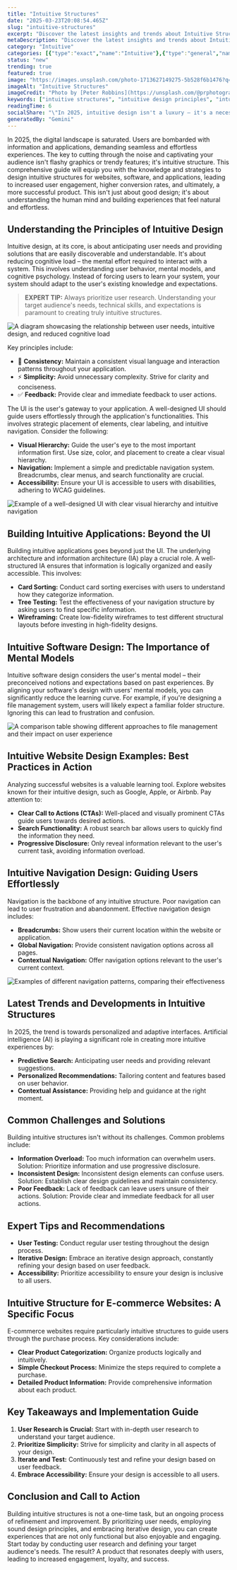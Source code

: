 ```yaml
---
title: "Intuitive Structures"
date: "2025-03-23T20:08:54.465Z"
slug: "intuitive-structures"
excerpt: "Discover the latest insights and trends about Intuitive Structures. This comprehensive guide covers everything you need to know about Intuitive Structures in 2025."
metaDescription: "Discover the latest insights and trends about Intuitive Structures. This comprehensive guide covers everything you need to know about Intuitive Structures ..."
category: "Intuitive"
categories: [{"type":"exact","name":"Intuitive"},{"type":"general","name":"User Experience"},{"type":"medium","name":"Interaction Design"},{"type":"specific","name":"Information Architecture"},{"type":"niche","name":"Cognitive Load"}]
status: "new"
trending: true
featured: true
image: "https://images.unsplash.com/photo-1713627149275-5b528f6b1476?q=85&w=1200&fit=max&fm=webp&auto=compress"
imageAlt: "Intuitive Structures"
imageCredit: "Photo by [Peter Robbins](https://unsplash.com/@prphotography262) on Unsplash"
keywords: ["intuitive structures", "intuitive design principles", "intuitive user interface design", "intuitive software design", "building intuitive applications", "intuitive website design examples", "how to create intuitive structures", "intuitive navigation design", "best practices for intuitive structures", "intuitive structure for e-commerce websites"]
readingTime: 6
socialShare: "\"In 2025, intuitive design isn't a luxury – it's a necessity.  Building truly intuitive structures requires understanding not just technology, but the human mind itself.\""
generatedBy: "Gemini"
---
```


In 2025, the digital landscape is saturated.  Users are bombarded with information and applications, demanding seamless and effortless experiences.  The key to cutting through the noise and captivating your audience isn't flashy graphics or trendy features; it's intuitive structure.  This comprehensive guide will equip you with the knowledge and strategies to design intuitive structures for websites, software, and applications, leading to increased user engagement, higher conversion rates, and ultimately, a more successful product.  This isn't just about good design; it's about understanding the human mind and building experiences that feel natural and effortless.

## Understanding the Principles of Intuitive Design

Intuitive design, at its core, is about anticipating user needs and providing solutions that are easily discoverable and understandable.  It's about reducing cognitive load – the mental effort required to interact with a system.  This involves understanding user behavior, mental models, and cognitive psychology.  Instead of forcing users to learn your system, your system should adapt to the user's existing knowledge and expectations.

> **EXPERT TIP:**  Always prioritize user research.  Understanding your target audience's needs, technical skills, and expectations is paramount to creating truly intuitive structures.

![A diagram showcasing the relationship between user needs, intuitive design, and reduced cognitive load](https://images.unsplash.com/photo-1545552987-720aa18145ca?q=85&w=1200&fit=max&fm=webp&auto=compress)

Key principles include:

* 🔑 **Consistency:** Maintain a consistent visual language and interaction patterns throughout your application.
* ⚡ **Simplicity:**  Avoid unnecessary complexity.  Strive for clarity and conciseness.
* ✅ **Feedback:** Provide clear and immediate feedback to user actions.



The UI is the user's gateway to your application.  A well-designed UI should guide users effortlessly through the application's functionalities.  This involves strategic placement of elements, clear labeling, and intuitive navigation.  Consider the following:

* **Visual Hierarchy:** Guide the user's eye to the most important information first.  Use size, color, and placement to create a clear visual hierarchy.
* **Navigation:**  Implement a simple and predictable navigation system.  Breadcrumbs, clear menus, and search functionality are crucial.
* **Accessibility:**  Ensure your UI is accessible to users with disabilities, adhering to WCAG guidelines.

![Example of a well-designed UI with clear visual hierarchy and intuitive navigation](https://images.unsplash.com/photo-1697764712219-15f8b6f6c74e?q=85&w=1200&fit=max&fm=webp&auto=compress)

## Building Intuitive Applications:  Beyond the UI

Building intuitive applications goes beyond just the UI.  The underlying architecture and information architecture (IA) play a crucial role.  A well-structured IA ensures that information is logically organized and easily accessible.  This involves:

* **Card Sorting:**  Conduct card sorting exercises with users to understand how they categorize information.
* **Tree Testing:**  Test the effectiveness of your navigation structure by asking users to find specific information.
* **Wireframing:**  Create low-fidelity wireframes to test different structural layouts before investing in high-fidelity designs.

## Intuitive Software Design:  The Importance of Mental Models

Intuitive software design considers the user's mental model – their preconceived notions and expectations based on past experiences.  By aligning your software's design with users' mental models, you can significantly reduce the learning curve.  For example, if you're designing a file management system, users will likely expect a familiar folder structure.  Ignoring this can lead to frustration and confusion.

![A comparison table showing different approaches to file management and their impact on user experience](https://images.unsplash.com/photo-1545153987-c456e97455c9?q=85&w=1200&fit=max&fm=webp&auto=compress)

## Intuitive Website Design Examples:  Best Practices in Action

Analyzing successful websites is a valuable learning tool.  Explore websites known for their intuitive design, such as Google, Apple, or Airbnb.  Pay attention to:

* **Clear Call to Actions (CTAs):**  Well-placed and visually prominent CTAs guide users towards desired actions.
* **Search Functionality:**  A robust search bar allows users to quickly find the information they need.
* **Progressive Disclosure:**  Only reveal information relevant to the user's current task, avoiding information overload.

## Intuitive Navigation Design:  Guiding Users Effortlessly

Navigation is the backbone of any intuitive structure.  Poor navigation can lead to user frustration and abandonment.  Effective navigation design includes:

* **Breadcrumbs:**  Show users their current location within the website or application.
* **Global Navigation:**  Provide consistent navigation options across all pages.
* **Contextual Navigation:**  Offer navigation options relevant to the user's current context.

![Examples of different navigation patterns, comparing their effectiveness](https://images.unsplash.com/photo-1693728589690-2ca16bccbf3d?q=85&w=1200&fit=max&fm=webp&auto=compress)

## Latest Trends and Developments in Intuitive Structures

In 2025, the trend is towards personalized and adaptive interfaces.  Artificial intelligence (AI) is playing a significant role in creating more intuitive experiences by:

* **Predictive Search:**  Anticipating user needs and providing relevant suggestions.
* **Personalized Recommendations:**  Tailoring content and features based on user behavior.
* **Contextual Assistance:**  Providing help and guidance at the right moment.

## Common Challenges and Solutions

Building intuitive structures isn't without its challenges.  Common problems include:

* **Information Overload:**  Too much information can overwhelm users.  Solution: Prioritize information and use progressive disclosure.
* **Inconsistent Design:**  Inconsistent design elements can confuse users.  Solution: Establish clear design guidelines and maintain consistency.
* **Poor Feedback:**  Lack of feedback can leave users unsure of their actions.  Solution:  Provide clear and immediate feedback for all user actions.

## Expert Tips and Recommendations

* **User Testing:**  Conduct regular user testing throughout the design process.
* **Iterative Design:**  Embrace an iterative design approach, constantly refining your design based on user feedback.
* **Accessibility:**  Prioritize accessibility to ensure your design is inclusive to all users.

##  Intuitive Structure for E-commerce Websites: A Specific Focus

E-commerce websites require particularly intuitive structures to guide users through the purchase process.  Key considerations include:

* **Clear Product Categorization:**  Organize products logically and intuitively.
* **Simple Checkout Process:**  Minimize the steps required to complete a purchase.
* **Detailed Product Information:**  Provide comprehensive information about each product.

## Key Takeaways and Implementation Guide

1. **User Research is Crucial:**  Start with in-depth user research to understand your target audience.
2. **Prioritize Simplicity:**  Strive for simplicity and clarity in all aspects of your design.
3. **Iterate and Test:**  Continuously test and refine your design based on user feedback.
4. **Embrace Accessibility:**  Ensure your design is accessible to all users.

## Conclusion and Call to Action

Building intuitive structures is not a one-time task, but an ongoing process of refinement and improvement.  By prioritizing user needs, employing sound design principles, and embracing iterative design, you can create experiences that are not only functional but also enjoyable and engaging.  Start today by conducting user research and defining your target audience's needs.  The result?  A product that resonates deeply with users, leading to increased engagement, loyalty, and success.


